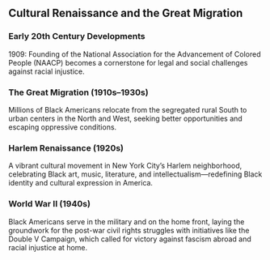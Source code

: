 ## Cultural Renaissance and the Great Migration

### Early 20th Century Developments
1909: Founding of the National Association for the Advancement of Colored People (NAACP) becomes a cornerstone for legal and social challenges against racial injustice.

### The Great Migration (1910s–1930s)
Millions of Black Americans relocate from the segregated rural South to urban centers in the North and West, seeking better opportunities and escaping oppressive conditions.

### Harlem Renaissance (1920s)
A vibrant cultural movement in New York City’s Harlem neighborhood, celebrating Black art, music, literature, and intellectualism—redefining Black identity and cultural expression in America.

### World War II (1940s)
Black Americans serve in the military and on the home front, laying the groundwork for the post-war civil rights struggles with initiatives like the Double V Campaign, which called for victory against fascism abroad and racial injustice at home.
